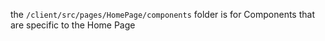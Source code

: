 the `/client/src/pages/HomePage/components` folder is for Components that are specific to the Home Page